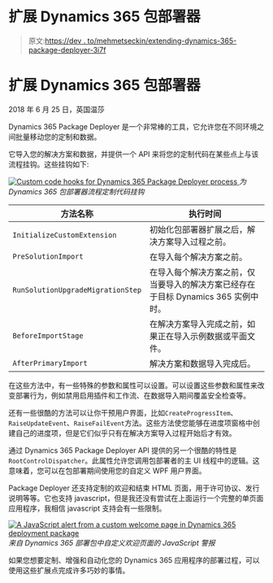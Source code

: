 # 扩展 Dynamics 365 包部署器

> 原文:[https://dev . to/mehmetseckin/extending-dynamics-365-package-deployer-3i7f](https://dev.to/mehmetseckin/extending-dynamics-365-package-deployer-3i7f)

# [](#extending-dynamics-365-package-deployer)扩展 Dynamics 365 包部署器

2018 年 6 月 25 日，英国温莎

Dynamics 365 Package Deployer 是一个非常棒的工具，它允许您在不同环境之间批量移动您的定制和数据。

它导入您的解决方案和数据，并提供一个 API 来将您的定制代码在某些点上与该流程挂钩。这些挂钩如下:

[![Custom code hooks for Dynamics 365 Package Deployer process](../Images/d1e7277357864b829d2b45e5ef799c7f.png) ](https://res.cloudinary.com/practicaldev/image/fetch/s--Rt8c3mYD--/c_limit%2Cf_auto%2Cfl_progressive%2Cq_auto%2Cw_880/http://mehmetseckin.com/images/dynamics-365-package-deployer-hooks.png) *为 Dynamics 365 包部署器流程定制代码挂钩*

| 方法名称 | 执行时间 |
| --- | --- |
| `InitializeCustomExtension` | 初始化包部署器扩展之后，解决方案导入过程之前。 |
| `PreSolutionImport` | 在导入每个解决方案之前。 |
| `RunSolutionUpgradeMigrationStep` | 在导入每个解决方案之前，仅当要导入的解决方案已经存在于目标 Dynamics 365 实例中时。 |
| `BeforeImportStage` | 在解决方案导入完成之前，如果正在导入示例数据或平面文件。 |
| `AfterPrimaryImport` | 解决方案和数据导入完成后。 |

在这些方法中，有一些特殊的参数和属性可以设置。可以设置这些参数和属性来改变部署行为，例如禁用启用插件和工作流、在数据导入期间覆盖安全检查等。

还有一些很酷的方法可以让你干预用户界面，比如`CreateProgressItem`、`RaiseUpdateEvent`、`RaiseFailEvent`方法。这些方法使您能够在进度项窗格中创建自己的进度项，但是它们似乎只有在解决方案导入过程开始后才有效。

通过 Dynamics 365 Package Deployer API 提供的另一个很酷的特性是`RootControlDispatcher`。此属性允许您调用包部署者的主 UI 线程中的逻辑。这意味着，您可以在包部署期间使用您的自定义 WPF 用户界面。

Package Deployer 还支持定制的欢迎和结束 HTML 页面，用于许可协议、发行说明等等。它也支持 javascript，但是我还没有尝试在上面运行一个完整的单页面应用程序，我相信 javascript 支持会有一些限制。

[![A JavaScript alert from a custom welcome page in Dynamics 365 deployment package](../Images/c2780489997f9e114d6d95dd2697688b.png) ](https://res.cloudinary.com/practicaldev/image/fetch/s--RtoAfVwZ--/c_limit%2Cf_auto%2Cfl_progressive%2Cq_auto%2Cw_880/http://mehmetseckin.com/images/dynamics-365-package-deployer-script-alert.png) *来自 Dynamics 365 部署包中自定义欢迎页面的 JavaScript 警报*

如果您想要定制、增强和自动化您的 Dynamics 365 应用程序的部署过程，可以使用这些扩展点完成许多巧妙的事情。
